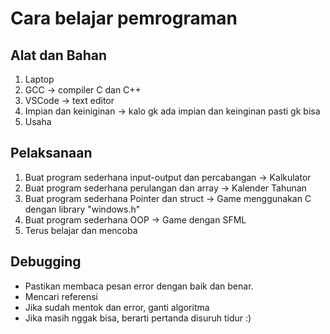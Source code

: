 # Cara belajar pemrograman

## Alat dan Bahan

1. Laptop
2. GCC -> compiler C dan C++
3. VSCode -> text editor
4. Impian dan keiniginan -> kalo gk ada impian dan keinginan pasti gk bisa
5. Usaha

## Pelaksanaan

1. Buat program sederhana input-output dan percabangan -> Kalkulator
2. Buat program sederhana perulangan dan array -> Kalender Tahunan
3. Buat program sederhana Pointer dan struct -> Game menggunakan C dengan library "windows.h"
4. Buat program sederhana OOP -> Game dengan SFML
5. Terus belajar dan mencoba

## Debugging

- Pastikan membaca pesan error dengan baik dan benar.
- Mencari referensi
- Jika sudah mentok dan error, ganti algoritma
- Jika masih nggak bisa, berarti pertanda disuruh tidur :)
